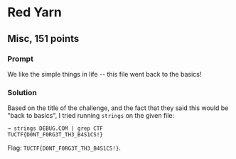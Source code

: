 # Red Yarn
## Misc, 151 points

### Prompt

We like the simple things in life -- this file went back to the basics!

### Solution
Based on the title of the challenge, and the fact that they said this would be "back to basics", I tried running `strings` on the given file:

```shell
→ strings DEBUG.COM | grep CTF
TUCTF{D0NT_F0RG3T_TH3_B4S1CS!}
```

Flag: `TUCTF{D0NT_F0RG3T_TH3_B4S1CS!}`.
